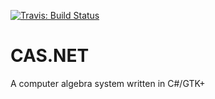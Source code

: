 [![Travis: Build Status](https://travis-ci.org/prozum/cas.net.svg?branch=master)](https://travis-ci.org/prozum/cas.net)

# CAS.NET
A computer algebra system written in C#/GTK+
